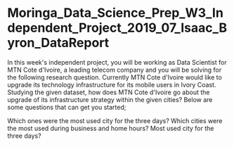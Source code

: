 # Moringa_Data_Science_Prep_W3_Independent_Project_2019_07_Isaac_Byron_DataReport
In this week's independent project, you will be working as Data Scientist for MTN Cote d'Ivoire, a leading telecom company and you will be solving for the following research question.  Currently MTN Cote d'Ivoire would like to upgrade its technology infrastructure for its mobile users in Ivory Coast. Studying the given dataset, how does MTN Cote d'Ivoire go about the upgrade of its infrastructure strategy within the given cities?
Below are some questions that can get you started;

Which ones were the most used city for the three days?
Which cities were the most used during business and home hours?
Most used city for the three days?
